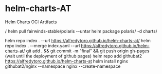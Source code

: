 # helm-charts-AT
Helm Charts OCI Artifacts

/
helm pull fairwinds-stable/polaris --untar
helm package polaris/ -d charts/  

helm repo index .  --url https://alfredytoro.github.io/helm-charts-at/
helm repo index . --merge index.yaml --url https://alfredytoro.github.io/helm-charts-at/
git add . && git commit -m "final" && git push origin gh-pages
(wait until the deployment of github pages)
helm repo add githubat2 https://alfredytoro.github.io/helm-charts-at
helm install nginx githubat2/nginx --namespace nginx --create-namespace 